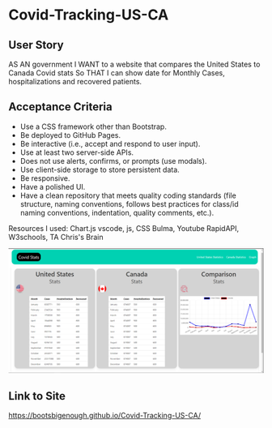 # Covid-Tracking-US-CA

## User Story

AS AN government 
I WANT to a website that compares the United States to Canada Covid stats 
So THAT I can show date for Monthly Cases, hospitalizations and recovered patients.

## Acceptance Criteria

* Use a CSS framework other than Bootstrap.
* Be deployed to GitHub Pages.
* Be interactive (i.e., accept and respond to user input).
* Use at least two server-side APIs.
* Does not use alerts, confirms, or prompts (use modals).
* Use client-side storage to store persistent data.
* Be responsive.
* Have a polished UI.
* Have a clean repository that meets quality coding standards (file structure, naming conventions, follows best practices for class/id naming conventions, indentation, quality comments, etc.).

Resources I used: Chart.js vscode, js, CSS Bulma, Youtube RapidAPI, W3schools, TA Chris's Brain

![screenshot](Assets/images/webpage.PNG)

## Link to Site
https://bootsbigenough.github.io/Covid-Tracking-US-CA/


